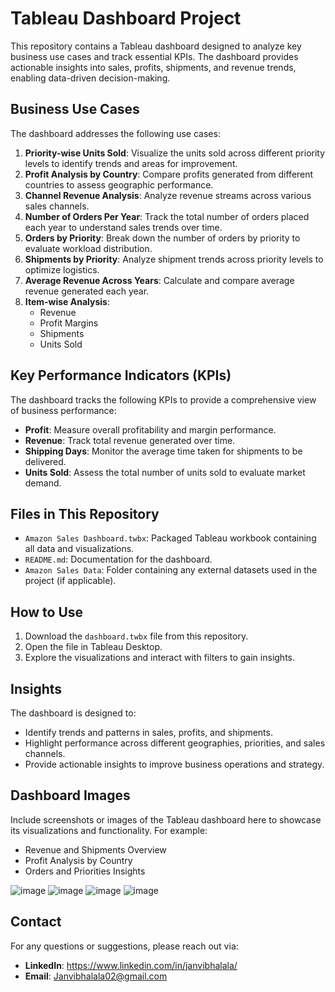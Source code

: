 # Tableau Dashboard Project

This repository contains a Tableau dashboard designed to analyze key business use cases and track essential KPIs. The dashboard provides actionable insights into sales, profits, shipments, and revenue trends, enabling data-driven decision-making.

## Business Use Cases

The dashboard addresses the following use cases:

1. **Priority-wise Units Sold**: Visualize the units sold across different priority levels to identify trends and areas for improvement.
2. **Profit Analysis by Country**: Compare profits generated from different countries to assess geographic performance.
3. **Channel Revenue Analysis**: Analyze revenue streams across various sales channels.
4. **Number of Orders Per Year**: Track the total number of orders placed each year to understand sales trends over time.
5. **Orders by Priority**: Break down the number of orders by priority to evaluate workload distribution.
6. **Shipments by Priority**: Analyze shipment trends across priority levels to optimize logistics.
7. **Average Revenue Across Years**: Calculate and compare average revenue generated each year.
8. **Item-wise Analysis**:
   - Revenue
   - Profit Margins
   - Shipments
   - Units Sold

## Key Performance Indicators (KPIs)

The dashboard tracks the following KPIs to provide a comprehensive view of business performance:

- **Profit**: Measure overall profitability and margin performance.
- **Revenue**: Track total revenue generated over time.
- **Shipping Days**: Monitor the average time taken for shipments to be delivered.
- **Units Sold**: Assess the total number of units sold to evaluate market demand.

## Files in This Repository

- `Amazon Sales Dashboard.twbx`: Packaged Tableau workbook containing all data and visualizations.
- `README.md`: Documentation for the dashboard.
- `Amazon Sales Data`: Folder containing any external datasets used in the project (if applicable).

## How to Use

1. Download the `dashboard.twbx` file from this repository.
2. Open the file in Tableau Desktop.
3. Explore the visualizations and interact with filters to gain insights.

## Insights

The dashboard is designed to:
- Identify trends and patterns in sales, profits, and shipments.
- Highlight performance across different geographies, priorities, and sales channels.
- Provide actionable insights to improve business operations and strategy.

## Dashboard Images

Include screenshots or images of the Tableau dashboard here to showcase its visualizations and functionality. For example:

- Revenue and Shipments Overview
- Profit Analysis by Country
- Orders and Priorities Insights

![image](https://github.com/user-attachments/assets/251c1f4f-e846-40f9-887d-1416ea8d2516)
![image](https://github.com/user-attachments/assets/3623890c-c7d2-4486-a60f-b87a1928835a)
![image](https://github.com/user-attachments/assets/e5dac805-d426-4033-8b95-553505d2b18b)
![image](https://github.com/user-attachments/assets/14f2313a-8d71-403a-92ee-03ee4005d206)

## Contact

For any questions or suggestions, please reach out via:

- **LinkedIn**: https://www.linkedin.com/in/janvibhalala/
- **Email**: Janvibhalala02@gmail.com
